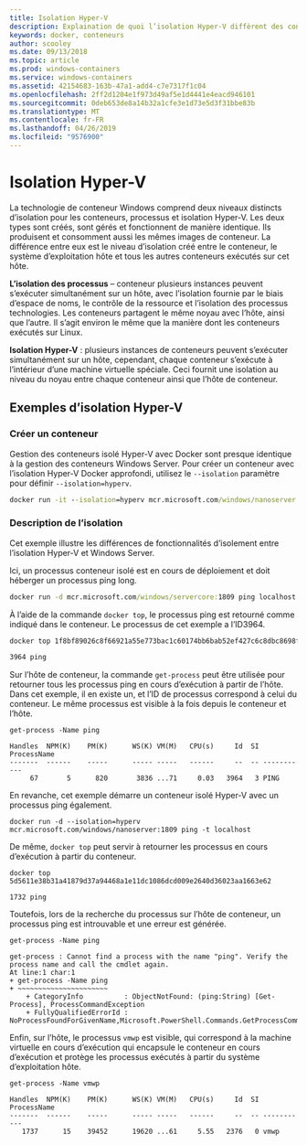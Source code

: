 ```yaml
---
title: Isolation Hyper-V
description: Explaination de quoi l’isolation Hyper-V diffèrent des conteneurs de processus isolé.
keywords: docker, conteneurs
author: scooley
ms.date: 09/13/2018
ms.topic: article
ms.prod: windows-containers
ms.service: windows-containers
ms.assetid: 42154683-163b-47a1-add4-c7e7317f1c04
ms.openlocfilehash: 2ff2d1204e1f973d49af5e1d4441e4eacd946101
ms.sourcegitcommit: 0deb653de8a14b32a1cfe3e1d73e5d3f31bbe83b
ms.translationtype: MT
ms.contentlocale: fr-FR
ms.lasthandoff: 04/26/2019
ms.locfileid: "9576900"
---
```

# <a name="hyper-v-isolation"></a>Isolation Hyper-V

La technologie de conteneur Windows comprend deux niveaux distincts d’isolation pour les conteneurs, processus et isolation Hyper-V. Les deux types sont créés, sont gérés et fonctionnent de manière identique. Ils produisent et consomment aussi les mêmes images de conteneur. La différence entre eux est le niveau d’isolation créé entre le conteneur, le système d’exploitation hôte et tous les autres conteneurs exécutés sur cet hôte.

**L’isolation des processus** – conteneur plusieurs instances peuvent s’exécuter simultanément sur un hôte, avec l’isolation fournie par le biais d’espace de noms, le contrôle de la ressource et l’isolation des processus technologies.  Les conteneurs partagent le même noyau avec l’hôte, ainsi que l’autre.  Il s’agit environ le même que la manière dont les conteneurs exécutés sur Linux.

**Isolation Hyper-V** : plusieurs instances de conteneurs peuvent s’exécuter simultanément sur un hôte, cependant, chaque conteneur s’exécute à l’intérieur d’une machine virtuelle spéciale. Ceci fournit une isolation au niveau du noyau entre chaque conteneur ainsi que l’hôte de conteneur.

## <a name="hyper-v-isolation-examples"></a>Exemples d’isolation Hyper-V

### <a name="create-container"></a>Créer un conteneur

Gestion des conteneurs isolé Hyper-V avec Docker sont presque identique à la gestion des conteneurs Windows Server. Pour créer un conteneur avec l’isolation Hyper-V Docker approfondi, utilisez le `--isolation` paramètre pour définir `--isolation=hyperv`.

``` cmd
docker run -it --isolation=hyperv mcr.microsoft.com/windows/nanoserver:1809 cmd
```

### <a name="isolation-explanation"></a>Description de l’isolation

Cet exemple illustre les différences de fonctionnalités d’isolement entre l’isolation Hyper-V et Windows Server.

Ici, un processus conteneur isolé est en cours de déploiement et doit héberger un processus ping long.

``` cmd
docker run -d mcr.microsoft.com/windows/servercore:1809 ping localhost -t
```

À l’aide de la commande `docker top`, le processus ping est retourné comme indiqué dans le conteneur. Le processus de cet exemple a l’ID3964.

``` cmd
docker top 1f8bf89026c8f66921a55e773bac1c60174bb6bab52ef427c6c8dbc8698f9d7a

3964 ping
```

Sur l’hôte de conteneur, la commande `get-process` peut être utilisée pour retourner tous les processus ping en cours d’exécution à partir de l’hôte. Dans cet exemple, il en existe un, et l’ID de processus correspond à celui du conteneur. Le même processus est visible à la fois depuis le conteneur et l’hôte.

```
get-process -Name ping

Handles  NPM(K)    PM(K)      WS(K) VM(M)   CPU(s)     Id  SI ProcessName
-------  ------    -----      ----- -----   ------     --  -- -----------
     67       5      820       3836 ...71     0.03   3964   3 PING
```

En revanche, cet exemple démarre un conteneur isolé Hyper-V avec un processus ping également.

```
docker run -d --isolation=hyperv mcr.microsoft.com/windows/nanoserver:1809 ping -t localhost
```

De même, `docker top` peut servir à retourner les processus en cours d’exécution à partir du conteneur.

```
docker top 5d5611e38b31a41879d37a94468a1e11dc1086dcd009e2640d36023aa1663e62

1732 ping
```

Toutefois, lors de la recherche du processus sur l’hôte de conteneur, un processus ping est introuvable et une erreur est générée.

```
get-process -Name ping

get-process : Cannot find a process with the name "ping". Verify the process name and call the cmdlet again.
At line:1 char:1
+ get-process -Name ping
+ ~~~~~~~~~~~~~~~~~~~~~~
    + CategoryInfo          : ObjectNotFound: (ping:String) [Get-Process], ProcessCommandException
    + FullyQualifiedErrorId : NoProcessFoundForGivenName,Microsoft.PowerShell.Commands.GetProcessCommand
```

Enfin, sur l’hôte, le processus `vmwp` est visible, qui correspond à la machine virtuelle en cours d’exécution qui encapsule le conteneur en cours d’exécution et protège les processus exécutés à partir du système d’exploitation hôte.

```
get-process -Name vmwp

Handles  NPM(K)    PM(K)      WS(K) VM(M)   CPU(s)     Id  SI ProcessName
-------  ------    -----      ----- -----   ------     --  -- -----------
   1737      15    39452      19620 ...61     5.55   2376   0 vmwp
```
